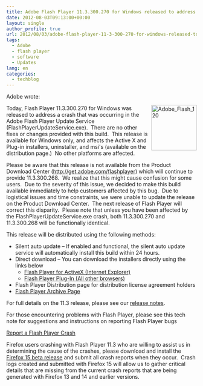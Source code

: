 ```yaml
---
title: Adobe Flash Player 11.3.300.270 for Windows released to address a crash
date: 2012-08-03T09:13:00+00:00
layout: single
author_profile: true
url: 2012/08/03/adobe-flash-player-11-3-300-270-for-windows-released-to-address-a-crash/
tags:
  - Adobe
  - flash player
  - software
  - Updates
lang: en
categories: 
  - techblog
---
```

Adobe wrote: 

<a href="http://lh4.ggpht.com/-_CrJFp4sO6k/UBuPL-gtLWI/AAAAAAAAG2k/LNOJO4JslDk/s1600-h/Adobe_Flash_120%25255B2%25255D.png" target="_blank"><img title="Adobe_Flash_120" border="0" alt="Adobe_Flash_120" align="right" src="http://lh3.ggpht.com/-UPBOlKGRcXU/UBuPN588N1I/AAAAAAAAG2s/WtVU71xIp7E/Adobe_Flash_120_thumb.png?imgmax=800" width="120" height="120" /></a>Today, Flash Player 11.3.300.270 for Windows was released to address a crash that was occurring in the Adobe Flash Player Update Service (FlashPlayerUpdateService.exe).  There are no other fixes or changes provided with this build.  This release is available for Windows only, and affects the Active X and Plug-in installers, uninstaller, and msi's (available on the distribution page.)  No other platforms are affected. 

Please be aware that this release is not available from the Product Download Center (<http://get.adobe.com/flashplayer>) which will continue to provide 11.3.300.268.  We realize that this might cause confusion for some users.  Due to the severity of this issue, we decided to make this build available immediately to help customers affected by this bug.  Due to logistical issues and time constraints, we were unable to update the release on the Product Download Center.  The next release of Flash Player will correct this disparity.  Please note that unless you have been affected by the FlashPlayerUpdateService.exe crash, both 11.3.300.270 and 11.3.300.268 will be functionally identical. 

This release will be distributed using the following methods: 

  * Silent auto update – If enabled and functional, the silent auto update service will automatically install this build within 24 hours. 
  * Direct download – You can download the installers directly using the links below 
      * [Flash Player for ActiveX (Internet Explorer)](http://download.macromedia.com/pub/flashplayer/current/support/install_flash_player_ax.exe) 
      * [Flash Player Plug-In (All other browsers)](http://download.macromedia.com/pub/flashplayer/current/support/install_flash_player.exe)
  * Flash Player Distribution page for distribution license agreement holders 
  * [Flash Player Archive Page](http://helpx.adobe.com/flash-player/kb/archived-flash-player-versions.html)

For full details on the 11.3 release, please see our [release notes](http://www.adobe.com/support/documentation/en/flashplayer/releasenotes.html). 

For those encountering problems with Flash Player, please see this tech note for suggestions and instructions on reporting Flash Player bugs 

[Report a Flash Player Crash](http://helpx.adobe.com/flash-player/kb/report-flash-player-crash.html) 

Firefox users crashing with Flash Player 11.3 who are willing to assist us in determining the cause of the crashes, please download and install the [Firefox 15 beta release](http://www.mozilla.org/en-US/firefox/beta/) and submit all crash reports when they occur.  Crash logs created and submitted with Firefox 15 will allow us to gather critical details that are missing from the current crash reports that are being generated with Firefox 13 and 14 and earlier versions.
